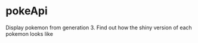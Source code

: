 # pokeApi
 Display pokemon from generation 3. Find out how the shiny version of each pokemon looks like

